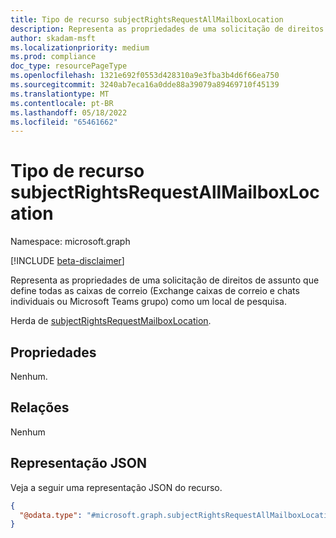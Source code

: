 ```yaml
---
title: Tipo de recurso subjectRightsRequestAllMailboxLocation
description: Representa as propriedades de uma solicitação de direitos de assunto que define todas as caixas de correio (Exchange caixas de correio e chats individuais ou Microsoft Teams grupo) como um local de pesquisa.
author: skadam-msft
ms.localizationpriority: medium
ms.prod: compliance
doc_type: resourcePageType
ms.openlocfilehash: 1321e692f0553d428310a9e3fba3b4d6f66ea750
ms.sourcegitcommit: 3240ab7eca16a0dde88a39079a89469710f45139
ms.translationtype: MT
ms.contentlocale: pt-BR
ms.lasthandoff: 05/18/2022
ms.locfileid: "65461662"
---
```

# <a name="subjectrightsrequestallmailboxlocation-resource-type"></a>Tipo de recurso subjectRightsRequestAllMailboxLocation

Namespace: microsoft.graph

[!INCLUDE [beta-disclaimer](../../includes/beta-disclaimer.md)]

Representa as propriedades de uma solicitação de direitos de assunto que define todas as caixas de correio (Exchange caixas de correio e chats individuais ou Microsoft Teams grupo) como um local de pesquisa.

Herda de [subjectRightsRequestMailboxLocation](../resources/subjectrightsrequestmailboxlocation.md).

## <a name="properties"></a>Propriedades
Nenhum.

## <a name="relationships"></a>Relações
Nenhum

## <a name="json-representation"></a>Representação JSON
Veja a seguir uma representação JSON do recurso.
<!-- {
  "blockType": "resource",
  "@odata.type": "microsoft.graph.subjectRightsRequestAllMailboxLocation"
}
-->
``` json
{
  "@odata.type": "#microsoft.graph.subjectRightsRequestAllMailboxLocation"
}
```

